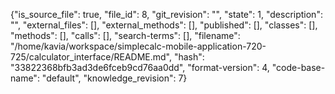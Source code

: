 {"is_source_file": true, "file_id": 8, "git_revision": "", "state": 1, "description": "", "external_files": [], "external_methods": [], "published": [], "classes": [], "methods": [], "calls": [], "search-terms": [], "filename": "/home/kavia/workspace/simplecalc-mobile-application-720-725/calculator_interface/README.md", "hash": "33822368bfb3ad3de6fceb9cd76aa0dd", "format-version": 4, "code-base-name": "default", "knowledge_revision": 7}